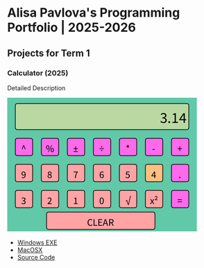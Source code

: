 # Alisa Pavlova's Programming Portfolio | 2025-2026

## Projects for Term 1

### Calculator (2025)

Detailed Description

![Running Calculator](https://github.com/alisapa8/portfolio/blob/main/images/Calc.png?raw=true)

* [Windows EXE]()
* [MacOSX]()
* [Source Code]()
